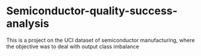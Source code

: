 # Semiconductor-quality-success-analysis
This is a project on the UCI dataset of semiconductor manufacturing, where the objective was to deal with output class imbalance
